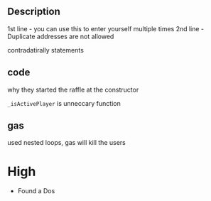 ## Description
1st line - you can use this to enter yourself multiple times
2nd line - Duplicate addresses are not allowed

contradatirally statements

## code
why they started the raffle at the constructor

`_isActivePlayer` is unneccary function

## gas
used nested loops, gas will kill the users

# High
- Found a Dos
